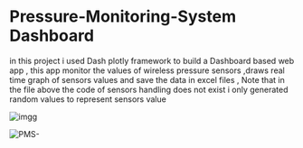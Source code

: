 
# Pressure-Monitoring-System Dashboard
in this project i used Dash plotly framework to build a Dashboard based web app , this app monitor the values of wireless pressure sensors ,draws real time graph of sensors values and save the data in excel files , Note that in the file above the code of sensors handling does not exist i only generated random values to represent sensors value 

![imgg](https://user-images.githubusercontent.com/85415062/131230378-050ce6e9-c81c-4928-aa7d-2c5632acaf0a.PNG)

![PMS-](https://user-images.githubusercontent.com/85415062/131397724-5afcf58a-3cdc-42ed-bf58-c62bb416b4aa.PNG)


